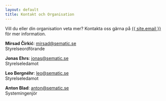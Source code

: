 ```yaml
---
layout: default
title: Kontakt och Organisation
---
```


Vill du eller din organisation veta mer? Kontakta oss gärna på <a href="mailto:{{ site.email }}">{{ site.email }}</a> för mer information.

**Mirsad Čirkić**: <a href="mailto:mirsad@sematic.se">mirsad@sematic.se</a> 
<br>Styrelseordförande


**Jonas Ehrs**: <a href="mailto:jonas@sematic.se">jonas@sematic.se</a>
<br>Styrelseledamot 


**Leo Bergnéhr**: <a href="mailto:leo@sematic.se">leo@sematic.se</a> 
<br>Styrelseledamot

**Anton Blad**: <a href="mailto:anton@sematic.se">anton@sematic.se</a> 
<br>Systemingenjör

